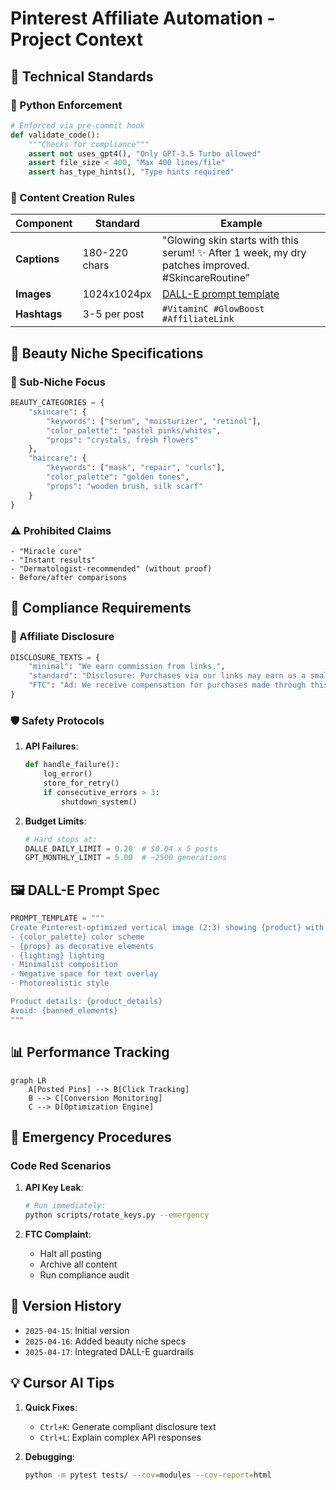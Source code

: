 # Pinterest Affiliate Automation - Project Context

## 🔧 Technical Standards

### 🐍 Python Enforcement
```python
# Enforced via pre-commit hook
def validate_code():
    """Checks for compliance"""
    assert not uses_gpt4(), "Only GPT-3.5 Turbo allowed"
    assert file_size < 400, "Max 400 lines/file"
    assert has_type_hints(), "Type hints required"
```

### 📜 Content Creation Rules
| Component | Standard | Example |
|-----------|----------|---------|
| **Captions** | 180-220 chars | "Glowing skin starts with this serum! ✨ After 1 week, my dry patches improved. #SkincareRoutine" |
| **Images** | 1024x1024px | [DALL-E prompt template](#dalle-prompt-spec) |
| **Hashtags** | 3-5 per post | `#VitaminC #GlowBoost #AffiliateLink` |

## 🎯 Beauty Niche Specifications

### 💄 Sub-Niche Focus
```python
BEAUTY_CATEGORIES = {
    "skincare": {
        "keywords": ["serum", "moisturizer", "retinol"],
        "color_palette": "pastel pinks/whites",
        "props": "crystals, fresh flowers"
    },
    "haircare": {
        "keywords": ["mask", "repair", "curls"],
        "color_palette": "golden tones",
        "props": "wooden brush, silk scarf"
    }
}
```

### ⚠️ Prohibited Claims
```text
- "Miracle cure"
- "Instant results"
- "Dermatologist-recommended" (without proof)
- Before/after comparisons
```

## 🔐 Compliance Requirements

### 🔗 Affiliate Disclosure
```python
DISCLOSURE_TEXTS = {
    "minimal": "We earn commission from links.",
    "standard": "Disclosure: Purchases via our links may earn us a small commission.",
    "FTC": "Ad: We receive compensation for purchases made through this post."
}
```

### 🛡️ Safety Protocols
1. **API Failures**:
   ```python
   def handle_failure():
       log_error()
       store_for_retry()
       if consecutive_errors > 3:
           shutdown_system()
   ```

2. **Budget Limits**:
   ```python
   # Hard stops at:
   DALLE_DAILY_LIMIT = 0.20  # $0.04 x 5 posts
   GPT_MONTHLY_LIMIT = 5.00  # ~2500 generations
   ```

## 🖼️ DALL-E Prompt Spec
```python
PROMPT_TEMPLATE = """
Create Pinterest-optimized vertical image (2:3) showing {product} with:
- {color_palette} color scheme
- {props} as decorative elements
- {lighting} lighting
- Minimalist composition
- Negative space for text overlay
- Photorealistic style

Product details: {product_details}
Avoid: {banned_elements}
"""
```

## 📊 Performance Tracking
```mermaid
graph LR
    A[Posted Pins] --> B[Click Tracking]
    B --> C[Conversion Monitoring]
    C --> D[Optimization Engine]
```

## 🚨 Emergency Procedures

### Code Red Scenarios
1. **API Key Leak**:
   ```bash
   # Run immediately:
   python scripts/rotate_keys.py --emergency
   ```

2. **FTC Complaint**:
   - Halt all posting
   - Archive all content
   - Run compliance audit

## 🔄 Version History
- `2025-04-15`: Initial version
- `2025-04-16`: Added beauty niche specs
- `2025-04-17`: Integrated DALL-E guardrails

## 💡 Cursor AI Tips
1. **Quick Fixes**:
   - `Ctrl+K`: Generate compliant disclosure text
   - `Ctrl+L`: Explain complex API responses

2. **Debugging**:
   ```bash
   python -m pytest tests/ --cov=modules --cov-report=html
   ```
